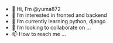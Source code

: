 - 👋 Hi, I’m @yuma872
- 👀 I’m interested in fronted and backend
- 🌱 I’m currently learning python, django
- 💞️ I’m looking to collaborate on ...
- 📫 How to reach me ...

<!---
yuma872/yuma872 is a ✨ special ✨ repository because its `README.md` (this file) appears on your GitHub profile.
You can click the Preview link to take a look at your changes.
--->
